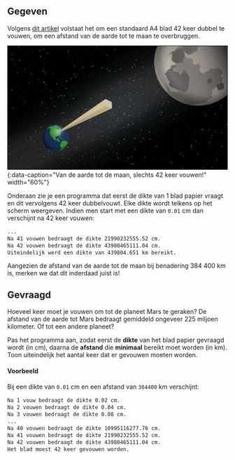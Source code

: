## Gegeven
Volgens <a href="https://bigthink.com/starts-with-a-bang/fold-paper-reach-moon/" target="_blank">dit artikel</a> volstaat het om een standaard A4 blad 42 keer dubbel te vouwen, om een afstand van de aarde tot te maan te overbruggen.

![Van de aarde tot de maan, slechts 42 keer vouwen!](media/image.jpg "Van de aarde tot de maan, slechts 42 keer vouwen!"){:data-caption="Van de aarde tot de maan, slechts 42 keer vouwen!" width="60%"}

Onderaan zie je een programma dat eerst de dikte van 1 blad papier vraagt en dit vervolgens 42 keer dubbelvouwt. Elke dikte wordt telkens op het scherm weergeven. Indien men start met een dikte van `0.01` cm dan verschijnt na 42 keer vouwen:

```
...
Na 41 vouwen bedraagt de dikte 21990232555.52 cm.
Na 42 vouwen bedraagt de dikte 43980465111.04 cm.
Uiteindelijk werd een dikte van 439804.651 km bereikt.
```

Aangezien de afstand van de aarde tot de maan bij benadering 384 400 km is, merken we dat dit inderdaad juist is!

## Gevraagd

Hoeveel keer moet je vouwen om tot de planeet Mars te geraken? De afstand van de aarde tot Mars bedraagt gemiddeld ongeveer 225 miljoen kilometer. Of tot een andere planeet? 

Pas het programma aan, zodat eerst de **dikte** van het blad papier gevraagd wordt (in cm), daarna de **afstand** die **minimaal** bereikt moet worden (in km). Toon uiteindelijk het aantal keer dat er gevouwen moeten worden.

#### Voorbeeld

Bij een dikte van `0.01` cm en een afstand van `384400` km verschijnt:

```
Na 1 vouw bedraagt de dikte 0.02 cm.
Na 2 vouwen bedraagt de dikte 0.04 cm.
Na 3 vouwen bedraagt de dikte 0.08 cm.
...
Na 40 vouwen bedraagt de dikte 10995116277.76 cm.
Na 41 vouwen bedraagt de dikte 21990232555.52 cm.
Na 42 vouwen bedraagt de dikte 43980465111.04 cm.
Het blad moest 42 keer gevouwen worden.
```
